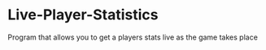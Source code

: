 # Live-Player-Statistics
Program that allows you to get a players stats live as the game takes place 
